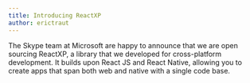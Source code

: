```yaml
---
title: Introducing ReactXP
author: erictraut
---
```


The Skype team at Microsoft are happy to announce that we are open sourcing ReactXP, a library that we developed for cross-platform development. It builds upon React JS and React Native, allowing you to create apps that span both web and native with a single code base.  


